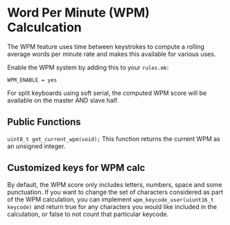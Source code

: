 # Word Per Minute (WPM) Calculcation

The WPM feature uses time between keystrokes to compute a rolling average words
per minute rate and makes this available for various uses.

Enable the WPM system by adding this to your `rules.mk`:

    WPM_ENABLE = yes

For split keyboards using soft serial, the computed WPM
score will be available on the master AND slave half.

## Public Functions

`uint8_t get_current_wpm(void);`
This function returns the current WPM as an unsigned integer.


## Customized keys for WPM calc

By default, the WPM score only includes letters, numbers, space and some
punctuation.  If you want to change the set of characters considered as part of
the WPM calculation, you can implement `wpm_keycode_user(uiunt16_t keycode)`
and return true for any characters you would like included in the calculation,
or false to not count that particular keycode.
